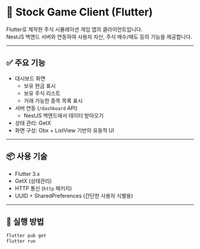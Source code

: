 # 📱 Stock Game Client (Flutter)

Flutter로 제작한 주식 시뮬레이션 게임 앱의 클라이언트입니다.  
NestJS 백엔드 서버와 연동하여 사용자 자산, 주식 매수/매도 등의 기능을 제공합니다.

---

## ✅ 주요 기능

- 대시보드 화면
  - 보유 현금 표시
  - 보유 주식 리스트
  - 거래 가능한 종목 목록 표시
- 서버 연동 (`/dashboard` API)
  - NestJS 백엔드에서 데이터 받아오기
- 상태 관리: GetX
- 화면 구성: Obx + ListView 기반의 유동적 UI

---

## 📦 사용 기술

- Flutter 3.x
- GetX (상태관리)
- HTTP 통신 (`http` 패키지)
- UUID + SharedPreferences (간단한 사용자 식별용)

---

## 🚀 실행 방법

```bash
flutter pub get
flutter run
